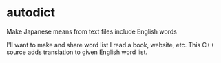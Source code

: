 # autodict
Make Japanese means from text files include English words

I'll want to make and share word list I read a book, website, etc.
This C++ source adds translation to given English word list.
